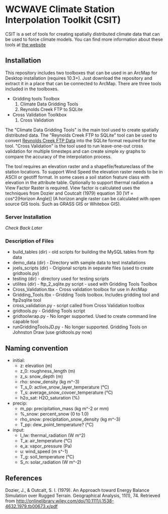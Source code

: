 # WCWAVE Climate Station Interpolation Toolkit (CSIT)

CSIT is a set of tools for creating spatially distributed climate data that can be used to force climate models. You can find more information about these tools at [the website][1]

## Installation


This repository includes two toolboxes that can be used in an ArcMap for Desktop installation (requires 10.3+). Just download the repository and extract it in a place that can be connected to ArcMap.  There are three tools included in the toolboxes. 

* Gridding tools Toolbox
  1. Climate Data Gridding Tools
  2. Reynolds Creek FTP to SQLite
* Cross Validation Toolkbox
  1. Cross Validation

The "Climate Data Gridding Tools" is the main tool used to create spatially distributed data. The "Reynolds Creek FTP to SQLite" tool can be used to convert [Reynolds Creek FTP Data][2] into the SQLite format required for the tool. "Cross Validation" is the tool used to run leave-one-out cross validation for multiple timesteps and can create simple xy graphs to compare the accuracy of the interpolation process.

The tool requires an elevation raster and a shapefile/featureclass of the station locations. To support Wind Speed the elevation raster needs to be in ASCII or geotiff format.  In some cases a soil station feature class with elevation in the attribute table. Optionally to support thermal radiation a View Factor Raster is required. View factor is calculated uses the techniques from  Dozier and Coutcalt (1979) equation 30 [Vf = cos^2(Horizon Angle)] (A horizon angle raster can be calculated with open source GIS tools. Such as GRASS GIS or Whitebox GIS).

### Server Installation

*Check Back Later*

### Description of Files

- build_tables (dir) - old scripts for building the MySQL tables from ftp data
- demo_data (dir) - Directory with sample data to test installations
- joels_scripts (dir) - Origional scripts in separate files (used to create gridtools.py)
- testing (dir) - directory used for testing scripts
- utilites (dir) - ftp_2_sqlite.py script - used with Gridding Tools Toolbox
- Cross_Validation.tbx - Cross validation toolbox for use in ArcMap
- Gridding_Tools.tbx - Gridding Tools toolbox. Includes gridding tool and ftp2sqlite tool
- cross_validation.py - script called from Cross Validation toolbox
- gridtools.py - Gridding Tools script
- gridtoolwrap.py - No longer supported. Used to create command line capable tool
- runGriddingToolsJD.py - No longer supported. Gridding Tools on Johnston Draw (use gridtools.py now)

## Naming convention

* initial:
   * z: elevation (m)
   * z_0: roughness_length (m)
   * z_s: snow_depth (m)
   * rho: snow_density (kg m^-3)
   * T_s_0: active_snow_layer_temperature (°C)
   * T_s: average_snow_covoer_temperature (°C)
   * h2o_sat: H2O_saturation (%)
* precip:
   * m_pp: precipitation_mass (kg m^-2 or mm)
   * %_snow: percent_snow (0 to 1.0)
   * rho_snow: precipitation_snow_density (kg m^-3)
   * T_pp: dew_point_temperature? (°C)
* input:
   * I_lw: thermal_radiation (W m^2)
   * T_a: air_temperature (°C)
   * e_a: vapor_pressure (Pa)
   * u: wind_speed (m s^-1)
   * T_g: soil_temperature (°C)
   * S_n: solar_radiation (W m^-2)
   
## References

Dozier, J., & Outcalt, S. I. (1979). An Approach toward Energy Balance Simulation over Rugged Terrain. Geographical Analysis, 11(1), 74. Retrieved from http://onlinelibrary.wiley.com/doi/10.1111/j.1538-4632.1979.tb00673.x/pdf

[1]: http://geoviz.geology.isu.edu/delparte_labs/VWCSIT/index.php
[2]: ftp://ftp.nwrc.ars.usda.gov/publicdatabase/reynolds-creek/
